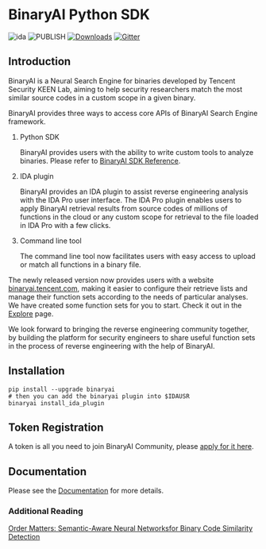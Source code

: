 # BinaryAI Python SDK

![ida](https://img.shields.io/badge/IDA->%3D7.3-brightgreen.svg)
![PUBLISH](https://github.com/binaryai/sdk/workflows/PUBLISH/badge.svg)
[![Downloads](https://pepy.tech/badge/binaryai/month)](https://pepy.tech/project/binaryai/month)
[![Gitter](https://badges.gitter.im/binaryai/community.svg)](https://gitter.im/binaryai/community?utm_source=badge&utm_medium=badge&utm_campaign=pr-badge)

## Introduction

BinaryAI is a Neural Search Engine for binaries developed by Tencent Security KEEN Lab, aiming to help security researchers match the most similar source codes in a custom scope in a given binary.

BinaryAI provides three ways to access core APIs of BinaryAI Search Engine framework.

1. Python SDK

   BinaryAI provides users with the ability to write custom tools to analyze binaries. Please refer to [BinaryAI SDK Reference](https://binaryai.readthedocs.io/en/latest/binaryai.html#).

2. IDA plugin

   BinaryAI provides an IDA plugin to assist reverse engineering analysis with the IDA Pro user interface. The IDA Pro plugin enables users to apply BinaryAI retrieval results from source codes of millions of functions in the cloud or any custom scope for retrieval to the file loaded in IDA Pro with a few clicks.

3. Command line tool

   The command line tool now facilitates users with easy access to upload or match all functions in a binary file. 

The newly released version now provides users with a website [binaryai.tencent.com](https://binaryai.tencent.com/), making it easier to  configure their retrieve lists and manage their function sets according to the needs of particular analyses.  We have created some function sets for you to start. Check it out in the [Explore](https://binaryai.tencent.com/explore) page. 

We look forward to bringing the reverse engineering community together, by building the platform for security engineers to share useful function sets in the process of reverse engineering with the help of BinaryAI.


## Installation

```shell
pip install --upgrade binaryai
# then you can add the binaryai plugin into $IDAUSR
binaryai install_ida_plugin
```

## Token Registration

A token is all you need to join BinaryAI Community, please [apply for it here](https://binaryai.tencent.com/apply-token).

## Documentation

Please see the [Documentation]( https://binaryai.readthedocs.io/ ) for more details.

### Additional Reading

[Order Matters: Semantic-Aware Neural Networksfor Binary Code Similarity Detection](https://keenlab.tencent.com/en/whitepapers/Ordermatters.pdf)